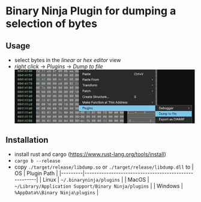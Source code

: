 # Binary Ninja Plugin for dumping a selection of bytes
## Usage
- select bytes in the *linear* or *hex editor* view
- *right click* -> *Plugins* -> *Dump to file*
![pic](https://raw.githubusercontent.com/daschr/binaryninja-dump/main/dump.png)
## Installation
- install rust and cargo (https://www.rust-lang.org/tools/install)
- `cargo b --release`
- copy `./target/release/libdump.so` or `./target/release/libdump.dll` to
  | OS      | Plugin Path                                          |
  |---------|------------------------------------------------------|
  | Linux   | `~/.binaryninja/plugins`                             |
  | MacOS   | `~/Library/Application Support/Binary Ninja/plugins` |
  | Windows | `%AppData%\Binary Ninja\plugins`                     |
